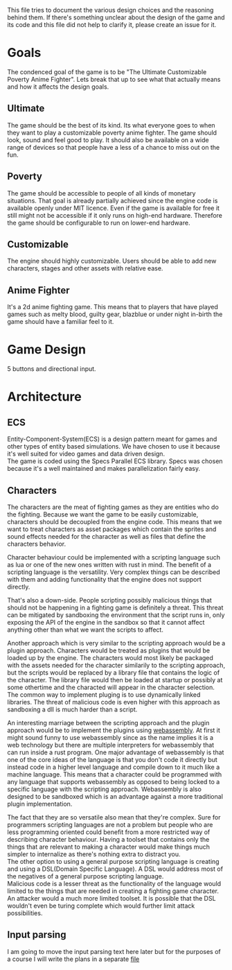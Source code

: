 This file tries to document the various design choices and the reasoning behind them. If there's something unclear about the design of the game and its code and this file did not help to clarify it, please create an issue for it.

Goals
=====

The condenced goal of the game is to be "The Ultimate Customizable Poverty Anime Fighter". Lets break that up to see what that actually means and how it affects the design goals.

## Ultimate

The game should be the best of its kind. Its what everyone goes to when they want to play a customizable poverty anime fighter. The game should look, sound and feel good to play. It should also be available on a wide range of devices so that people have a less of a chance to miss out on the fun.

## Poverty

The game should be accessible to people of all kinds of monetary situations. That goal is already partially achieved since the engine code is available openly under MIT licence. Even if the game is available for free it still might not be accessible if it only runs on high-end hardware. Therefore the game should be configurable to run on lower-end hardware.

## Customizable
The engine should highly customizable. Users should be able to add new characters, stages and other assets with relative ease.

## Anime Fighter

It's a 2d anime fighting game. This means that to players that have played games such as melty blood, guilty gear, blazblue or under night in-birth the game should have a familiar feel to it.

Game Design
===========

5 buttons and directional input.

Architecture
============

## ECS

Entity-Component-System(ECS) is a design pattern meant for games and other types of entity based simulations. We have chosen to use it because it's well suited for video games and data driven design.    
The game is coded using the Specs Parallel ECS library. Specs was chosen because it's a well maintained and makes parallelization fairly easy.

## Characters
The characters are the meat of fighting games as they are entities who do the fighting. Because we want the game to be easily customizable, characters should be decoupled from the engine code. This means that we want to treat characters as asset packages which contain the sprites and sound effects needed for the character as well as files that define the characters behavior.

Character behaviour could be implemented with a scripting language such as lua or one of the new ones written with rust in mind. The benefit of a scripting language is the versatility. Very complex things can be described with them and adding functionality that the engine does not support directly.

That's also a down-side. People scripting possibly malicious things that should not be happening in a fighting game is definitely a threat. This threat can be mitigated by sandboxing the environment that the script runs in, only exposing the API of the engine in the sandbox so that it cannot affect anything other than what we want the scripts to affect.

Another approach which is very similar to the scripting approach would be a plugin approach. Characters would be treated as plugins that would be loaded up by the engine. The characters would most likely be packaged with the assets needed for the character similarily to the scripting approach, but the scripts would be replaced by a library file that contains the logic of the character. The library file would then be loaded at startup or possibly at some othertime and the characted will appear in the character selection. The common way to implement pluging is to use dynamically linked libraries. The threat of malicious code is even higher with this approach as sandboxing a dll is much harder than a script.

An interesting marriage between the scripting approach and the plugin approach would be to implement the plugins using [webassembly](https://webassembly.org/). At first it might sound funny to use webassembly since as the name implies it is a web technology but there are multiple interpreters for webassembly that can run inside a rust program. One major advantage of webassembly is that one of the core ideas of the language is that you don't code it directly but instead code in a higher level language and compile down to it much like a machine language. This means that a character could be programmed with any language that supports webassembly as opposed to being locked to a specific language with the scripting approach. Webassembly is also designed to be sandboxed which is an advantage against a more traditional plugin implementation.    
    
The fact that they are so versatile also mean that they're complex. Sure for programmers scripting languages are not a problem but people who are less programming oriented could benefit from a more restricted way of describing character behaviour. Having a toolset that contains only the things that are relevant to making a character would make things much simpler to internalize as there's nothing extra to distract you.    
The other option to using a general purpose scripting language is creating and using a DSL(Domain Specific Language). A DSL would address most of the negatives of a general purpose scripting language.    
Malicious code is a lesser threat as the functionality of the language would limited to the things that are needed in creating a fighting game character. An attacker would a much more limited toolset. It is possible that the DSL wouldn't even be turing complete which would further limit attack possibilities.    


## Input parsing

I am going to move the input parsing text here later but for the purposes of a course I will write the plans in a separate [file](input.md)